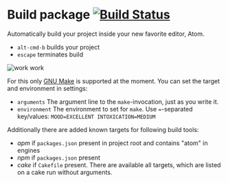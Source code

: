 # Build package [![Build Status](https://travis-ci.org/noseglid/atom-build.svg?branch=master)](https://travis-ci.org/noseglid/atom-build)

Automatically build your project inside your new favorite editor, Atom.

  * `alt-cmd-b` builds your project
  * `escape` terminates build

![work work](http://noseglid.github.io/atom-build.gif)

For this only [GNU Make](https://www.gnu.org/software/make/) is supported at the moment.
You can set the target and environment in settings:

  * `arguments` The argument line to the `make`-invocation, just as you write it.
  * `environment` The environment to set for `make`. Use `=`-separated key/values: `MOOD=EXCELLENT INTOXICATION=MEDIUM`

Additionally there are added known targets for following build tools:

- *apm* if `packages.json` present in project root and contains "atom" in engines
- *npm* if `packages.json` present
- *cake* if `Cakefile` present.  There are available all targets, 
  which are listed on a cake run without arguments.
